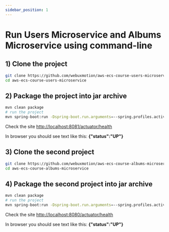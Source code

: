 ```yaml
---
sidebar_position: 1
---
```


# Run Users Microservice and Albums Microservice using command-line

## 1) Clone the project
```bash
git clone https://github.com/webuxmotion/aws-ecs-course-users-microservice.git
cd aws-ecs-course-users-microservice
```

## 2) Package the project into jar archive

```bash
mvn clean package
# run the project
mvn spring-boot:run -Dspring-boot.run.arguments=--spring.profiles.active=dev
```
Check the site [http://localhost:8081/actuator/health](http://localhost:8081/actuator/health)

In browser you should see text like this:
**{"status":"UP"}**

## 3) Clone the second project
```bash
git clone https://github.com/webuxmotion/aws-ecs-course-albums-microservice.git
cd aws-ecs-course-albums-microservice
```
## 4) Package the second project into jar archive

```bash
mvn clean package
# run the project
mvn spring-boot:run -Dspring-boot.run.arguments=--spring.profiles.active=dev
```
Check the site [http://localhost:8080/actuator/health](http://localhost:8080/actuator/health)

In browser you should see text like this:
**{"status":"UP"}**
